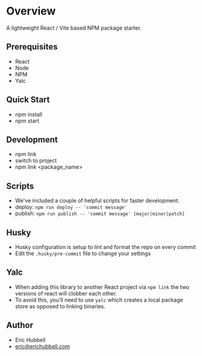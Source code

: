 # Overview

A lightweight React / Vite based NPM package starter.

## Prerequisites

- React
- Node
- NPM
- Yalc

## Quick Start

- npm install
- npm start

## Development

- npm link
- switch to project
- npm link <package_name>

## Scripts

- We've included a couple of helpful scripts for faster development.
- deploy: `npm run deploy -- 'commit message'`
- publish: `npm run publish -- 'commit message' [major|minor|patch]`

## Husky

- Husky configuration is setup to lint and format the repo on every commit
- Edit the `.husky/pre-commit` file to change your settings

## Yalc

- When adding this library to another React project via `npm link` the two versions of react will clobber each other.
- To avoid this, you'll need to use `yalc` which creates a local package store as opposed to linking binaries.

## Author

- Eric Hubbell
- eric@erichubbell.com
